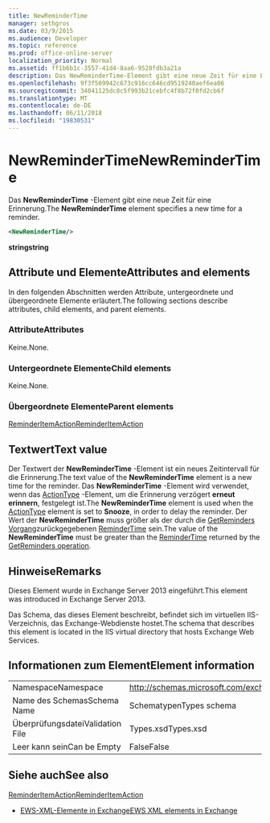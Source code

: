 ```yaml
---
title: NewReminderTime
manager: sethgros
ms.date: 03/9/2015
ms.audience: Developer
ms.topic: reference
ms.prod: office-online-server
localization_priority: Normal
ms.assetid: ff1b6b1c-3557-41d4-8aa6-9528fdb3a21a
description: Das NewReminderTime-Element gibt eine neue Zeit für eine Erinnerung.
ms.openlocfilehash: 9f3f509942c673c916cc646cd9519240aef6ea06
ms.sourcegitcommit: 34041125dc8c5f993b21cebfc4f8b72f0fd2cb6f
ms.translationtype: MT
ms.contentlocale: de-DE
ms.lasthandoff: 06/11/2018
ms.locfileid: "19830531"
---
```

# <a name="newremindertime"></a><span data-ttu-id="9e6cd-103">NewReminderTime</span><span class="sxs-lookup"><span data-stu-id="9e6cd-103">NewReminderTime</span></span>

<span data-ttu-id="9e6cd-104">Das **NewReminderTime** -Element gibt eine neue Zeit für eine Erinnerung.</span><span class="sxs-lookup"><span data-stu-id="9e6cd-104">The **NewReminderTime** element specifies a new time for a reminder.</span></span> 
  
```XML
<NewReminderTime/>
```

 <span data-ttu-id="9e6cd-105">**string**</span><span class="sxs-lookup"><span data-stu-id="9e6cd-105">**string**</span></span>
## <a name="attributes-and-elements"></a><span data-ttu-id="9e6cd-106">Attribute und Elemente</span><span class="sxs-lookup"><span data-stu-id="9e6cd-106">Attributes and elements</span></span>

<span data-ttu-id="9e6cd-107">In den folgenden Abschnitten werden Attribute, untergeordnete und übergeordnete Elemente erläutert.</span><span class="sxs-lookup"><span data-stu-id="9e6cd-107">The following sections describe attributes, child elements, and parent elements.</span></span>
  
### <a name="attributes"></a><span data-ttu-id="9e6cd-108">Attribute</span><span class="sxs-lookup"><span data-stu-id="9e6cd-108">Attributes</span></span>

<span data-ttu-id="9e6cd-109">Keine.</span><span class="sxs-lookup"><span data-stu-id="9e6cd-109">None.</span></span>
  
### <a name="child-elements"></a><span data-ttu-id="9e6cd-110">Untergeordnete Elemente</span><span class="sxs-lookup"><span data-stu-id="9e6cd-110">Child elements</span></span>

<span data-ttu-id="9e6cd-111">Keine.</span><span class="sxs-lookup"><span data-stu-id="9e6cd-111">None.</span></span>
  
### <a name="parent-elements"></a><span data-ttu-id="9e6cd-112">Übergeordnete Elemente</span><span class="sxs-lookup"><span data-stu-id="9e6cd-112">Parent elements</span></span>

[<span data-ttu-id="9e6cd-113">ReminderItemAction</span><span class="sxs-lookup"><span data-stu-id="9e6cd-113">ReminderItemAction</span></span>](reminderitemaction.md)
  
## <a name="text-value"></a><span data-ttu-id="9e6cd-114">Textwert</span><span class="sxs-lookup"><span data-stu-id="9e6cd-114">Text value</span></span>

<span data-ttu-id="9e6cd-115">Der Textwert der **NewReminderTime** -Element ist ein neues Zeitintervall für die Erinnerung.</span><span class="sxs-lookup"><span data-stu-id="9e6cd-115">The text value of the **NewReminderTime** element is a new time for the reminder.</span></span> <span data-ttu-id="9e6cd-116">Das **NewReminderTime** -Element wird verwendet, wenn das [ActionType](actiontype-reminderactiontype.md) -Element, um die Erinnerung verzögert **erneut erinnern**, festgelegt ist.</span><span class="sxs-lookup"><span data-stu-id="9e6cd-116">The **NewReminderTime** element is used when the [ActionType](actiontype-reminderactiontype.md) element is set to **Snooze**, in order to delay the reminder.</span></span> <span data-ttu-id="9e6cd-117">Der Wert der **NewReminderTime** muss größer als der durch die [GetReminders Vorgang](getreminders-operation.md)zurückgegebenen [ReminderTime](remindertime.md) sein.</span><span class="sxs-lookup"><span data-stu-id="9e6cd-117">The value of the **NewReminderTime** must be greater than the [ReminderTime](remindertime.md) returned by the [GetReminders operation](getreminders-operation.md).</span></span>
  
## <a name="remarks"></a><span data-ttu-id="9e6cd-118">Hinweise</span><span class="sxs-lookup"><span data-stu-id="9e6cd-118">Remarks</span></span>

<span data-ttu-id="9e6cd-119">Dieses Element wurde in Exchange Server 2013 eingeführt.</span><span class="sxs-lookup"><span data-stu-id="9e6cd-119">This element was introduced in Exchange Server 2013.</span></span>
  
<span data-ttu-id="9e6cd-120">Das Schema, das dieses Element beschreibt, befindet sich im virtuellen IIS-Verzeichnis, das Exchange-Webdienste hostet.</span><span class="sxs-lookup"><span data-stu-id="9e6cd-120">The schema that describes this element is located in the IIS virtual directory that hosts Exchange Web Services.</span></span>
  
## <a name="element-information"></a><span data-ttu-id="9e6cd-121">Informationen zum Element</span><span class="sxs-lookup"><span data-stu-id="9e6cd-121">Element information</span></span>

|||
|:-----|:-----|
|<span data-ttu-id="9e6cd-122">Namespace</span><span class="sxs-lookup"><span data-stu-id="9e6cd-122">Namespace</span></span>  <br/> |http://schemas.microsoft.com/exchange/services/2006/types  <br/> |
|<span data-ttu-id="9e6cd-123">Name des Schemas</span><span class="sxs-lookup"><span data-stu-id="9e6cd-123">Schema Name</span></span>  <br/> |<span data-ttu-id="9e6cd-124">Schematypen</span><span class="sxs-lookup"><span data-stu-id="9e6cd-124">Types schema</span></span>  <br/> |
|<span data-ttu-id="9e6cd-125">Überprüfungsdatei</span><span class="sxs-lookup"><span data-stu-id="9e6cd-125">Validation File</span></span>  <br/> |<span data-ttu-id="9e6cd-126">Types.xsd</span><span class="sxs-lookup"><span data-stu-id="9e6cd-126">Types.xsd</span></span>  <br/> |
|<span data-ttu-id="9e6cd-127">Leer kann sein</span><span class="sxs-lookup"><span data-stu-id="9e6cd-127">Can be Empty</span></span>  <br/> |<span data-ttu-id="9e6cd-128">False</span><span class="sxs-lookup"><span data-stu-id="9e6cd-128">False</span></span>  <br/> |
   
## <a name="see-also"></a><span data-ttu-id="9e6cd-129">Siehe auch</span><span class="sxs-lookup"><span data-stu-id="9e6cd-129">See also</span></span>



[<span data-ttu-id="9e6cd-130">ReminderItemAction</span><span class="sxs-lookup"><span data-stu-id="9e6cd-130">ReminderItemAction</span></span>](reminderitemaction.md)


- [<span data-ttu-id="9e6cd-131">EWS-XML-Elemente in Exchange</span><span class="sxs-lookup"><span data-stu-id="9e6cd-131">EWS XML elements in Exchange</span></span>](ews-xml-elements-in-exchange.md)

